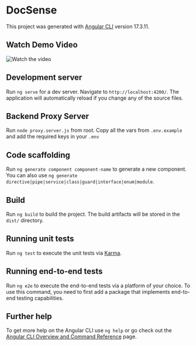 # DocSense

This project was generated with [Angular CLI](https://github.com/angular/angular-cli) version 17.3.11.

## Watch Demo Video
![Watch the video](https://drive.google.com/file/d/1GLod0Elms8QtrXBK0TlrlYBxnOigWG8f/view?usp=sharing)

## Development server

Run `ng serve` for a dev server. Navigate to `http://localhost:4200/`. The application will automatically reload if you change any of the source files.

## Backend Proxy Server

Run `node proxy.server.js` from root. Copy all the vars from `.env.example` and add the required keys in your `.env`

## Code scaffolding

Run `ng generate component component-name` to generate a new component. You can also use `ng generate directive|pipe|service|class|guard|interface|enum|module`.

## Build

Run `ng build` to build the project. The build artifacts will be stored in the `dist/` directory.

## Running unit tests

Run `ng test` to execute the unit tests via [Karma](https://karma-runner.github.io).

## Running end-to-end tests



Run `ng e2e` to execute the end-to-end tests via a platform of your choice. To use this command, you need to first add a package that implements end-to-end testing capabilities.

## Further help

To get more help on the Angular CLI use `ng help` or go check out the [Angular CLI Overview and Command Reference](https://angular.io/cli) page.
